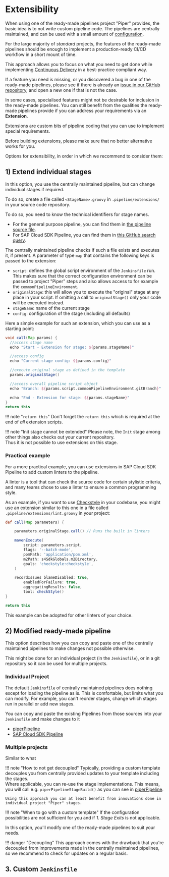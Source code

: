 # Extensibility

When using one of the ready-made pipelines project "Piper" provides, the basic idea is to not write custom pipeline code.
The pipelines are centrally maintained, and can be used with a small amount of [configuration](configuration.md).


For the large majority of _standard_ projects, the features of the ready-made pipelines should be enough to implement a production-ready CI/CD workflow in a short mount of time.

This approach allows you to focus on what you need to get done while implementing [Continuous Delivery](https://martinfowler.com/bliki/ContinuousDelivery.html) in a best-practice compliant way.

If a feature you need is missing, or you discovered a bug in one of the ready-made pipelines, please see if there is already an [issue in our GitHub repository](https://github.com/SAP/jenkins-library/issues), and open a new one if that is not the case.

In some cases, specialised features might not be desirable for inclusion in the ready-made pipelines.
You can still benefit from the qualities the ready-made pipelines provide if you can address your requirements via an **Extension**.

Extensions are custom bits of pipeline coding that you can use to implement special requirements.

Before building extensions, please make sure that no better alternative works for you.

Options for extensibility, in order in which we recommend to consider them:

## 1) Extend individual stages

In this option, you use the centrally maintained pipeline, but can change individual stages if required.

To do so, create a file called `<StageName>.groovy` in `.pipeline/extensions/` in your source code repository.

To do so, you need to know the technical identifiers for stage names.

* For the general purpose pipeline, you can find them in [the pipeline source file](https://github.com/SAP/jenkins-library/blob/master/vars/piperPipeline.groovy).
* For SAP Cloud SDK Pipeline, you can find them in [this GitHub search query](https://github.com/SAP/cloud-s4-sdk-pipeline-lib/search?q=%22def+stageName+%3D%22).

The centrally maintained pipeline checks if such a file exists and executes it, if present.
A parameter of type `map` that contains the following keys is passed to the extension:

* `script`: defines the global script environment of the `Jenkinsfile` run. This makes sure that the correct configuration environment can be passed to project "Piper" steps and also allows access to for example the `commonPipelineEnvironment`.
* `originalStage`: this will allow you to execute the "original" stage at any place in your script. If omitting a call to `originalStage()` only your code will be executed instead.
* `stageName`: name of the current stage
* `config`: configuration of the stage (including all defaults)

Here a simple example for such an extension, which you can use as a starting point:

```groovy
void call(Map params) {
  //access stage name
  echo "Start - Extension for stage: ${params.stageName}"

  //access config
  echo "Current stage config: ${params.config}"

  //execute original stage as defined in the template
  params.originalStage()

  //access overall pipeline script object
  echo "Branch: ${params.script.commonPipelineEnvironment.gitBranch}"

  echo "End - Extension for stage: ${params.stageName}"
}
return this
```

!!! note "`return this`"
    Don't forget the `return this` which is required at the end of _all_ extension scripts.


!!! note "Init stage cannot be extended"
    Please note, the `Init` stage among other things also checks out your current repository.<br />Thus it is not possible to use extensions on this stage.

### Practical example

For a more practical example, you can use extensions in SAP Cloud SDK Pipeline to add custom linters to the pipeline.

A linter is a tool that can check the source code for certain stylistic criteria, and many teams chose to use a linter to ensure a common programming style.

As an example, if you want to use [Checkstyle](https://checkstyle.sourceforge.io/) in your codebase, you might use an extension similar to this one in a file called `.pipeline/extensions/lint.groovy` in your project:

```groovy
def call(Map parameters) {

    parameters.originalStage.call() // Runs the built in linters

    mavenExecute(
        script: parameters.script,
        flags: '--batch-mode',
        pomPath: 'application/pom.xml',
        m2Path: s4SdkGlobals.m2Directory,
        goals: 'checkstyle:checkstyle',
    )

    recordIssues blameDisabled: true,
        enabledForFailure: true,
        aggregatingResults: false,
        tool: checkStyle()
}

return this
```

This example can be adopted for other linters of your choice.


## 2) Modified ready-made pipeline

This option describes how you can copy and paste one of the centrally maintained pipelines to make changes not possible otherwise.

This might be done for an individual project (in the `Jenkinsfile`), or in a git repository so it can be used for multiple projects.


### Individual Project

The default `Jenkinsfile` of centrally maintained pipelines does nothing except for loading the pipeline as is.
This is comfortable, but limits what you can modify.
For example, you can't reorder stages, change which stages run in parallel or add new stages.

You can copy and paste the existing Pipelines from those sources into your `Jenkinsfile` and make changes to it

* [piperPipeline](https://github.com/SAP/jenkins-library/blob/master/vars/piperPipeline.groovy)
* [SAP Cloud SDK Pipeline](https://github.com/SAP/cloud-s4-sdk-pipeline/blob/master/s4sdk-pipeline.groovy)

### Multiple projects

Similar to what 



!!! note "How to not get decoupled"
    Typically, providing a custom template decouples you from centrally provided updates to your template including the stages.<br />
    Where applicable, you can re-use the stage implementations. This means, you will call e.g. `piperPipelineStageBuild()` as you can see in [piperPipeline](https://github.com/SAP/jenkins-library/blob/master/vars/piperPipeline.groovy).

    Using this approach you can at least benefit from innovations done in individual project "Piper" stages.

!!! note "When to go with a custom template"
    If the configuration possibilities are not sufficient for you and if _1. Stage Exits_ is not applicable.


In this option, you'll modify one of the ready-made pipelines to suit your needs.

!!! danger "Decoupling"
    This approach comes with the drawback that you're decoupled from improvements made in the centrally maintained pipelines, so we recommend to check for updates on a regular basis.

## 3. Custom `Jenkinsfile`

